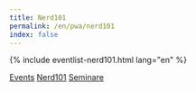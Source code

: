 ```yaml
---
title: Nerd101
permalink: /en/pwa/nerd101
index: false
---
```


{% include eventlist-nerd101.html lang="en" %}

<div class="action-menu">
    <a href="./" class="action-link">Events</a>
    <a href="./nerd101" class="action-link active">Nerd101</a>
    <a href="./seminare" class="action-link">Seminare</a>
</div>

